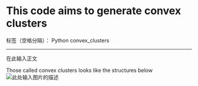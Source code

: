 # This code aims to generate convex clusters 

标签（空格分隔）： Python convex_clusters

---

在此输入正文

Those called convex clusters looks like the structures below
![此处输入图片的描述][1]


  [1]: /home/hecc/Documents/python/convex_cluster/pic/61_1.png
